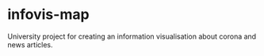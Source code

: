 # infovis-map
University project for creating an information visualisation about corona and news articles.
